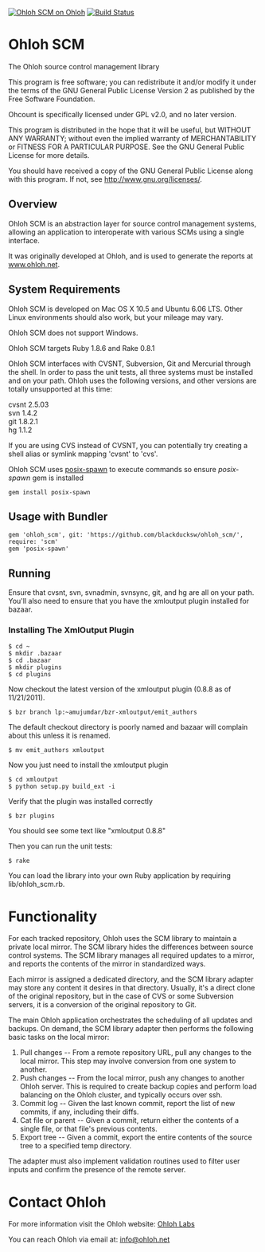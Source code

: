 [![Ohloh SCM on Ohloh](https://www.ohloh.net/p/ohloh_scm/widgets/project_partner_badge.gif)](https://www.ohloh.net/p/ohloh_scm) [![Build Status](https://travis-ci.org/blackducksoftware/ohloh_scm.svg?branch=master)](https://travis-ci.org/blackducksoftware/ohloh_scm)

# Ohloh SCM

The Ohloh source control management library

This program is free software; you can redistribute it and/or modify
it under the terms of the GNU General Public License Version 2 as
published by the Free Software Foundation.

Ohcount is specifically licensed under GPL v2.0, and no later version.

This program is distributed in the hope that it will be useful,
but WITHOUT ANY WARRANTY; without even the implied warranty of
MERCHANTABILITY or FITNESS FOR A PARTICULAR PURPOSE.  See the
GNU General Public License for more details.

You should have received a copy of the GNU General Public License
along with this program.  If not, see <http://www.gnu.org/licenses/>.

## Overview

Ohloh SCM is an abstraction layer for source control management systems,
allowing an application to interoperate with various SCMs using a
single interface.

It was originally developed at Ohloh, and is used to generate
the reports at www.ohloh.net.

## System Requirements

Ohloh SCM is developed on Mac OS X 10.5 and Ubuntu 6.06 LTS. Other Linux
environments should also work, but your mileage may vary.

Ohloh SCM does not support Windows.

Ohloh SCM targets Ruby 1.8.6 and Rake 0.8.1

Ohloh SCM interfaces with CVSNT, Subversion, Git and Mercurial through the
shell.  In order to pass the unit tests, all three systems must be installed
and on your path. Ohloh uses the following versions, and other versions are
totally unsupported at this time:

cvsnt 2.5.03  
svn 1.4.2  
git 1.8.2.1  
hg 1.1.2  

If you are using CVS instead of CVSNT, you can potentially try creating
a shell alias or symlink mapping 'cvsnt' to 'cvs'.

Ohloh SCM uses [posix-spawn](https://github.com/rtomayko/posix-spawn) to
execute commands so ensure *posix-spawn* gem is installed

``gem install posix-spawn``


## Usage with Bundler

```
gem 'ohloh_scm', git: 'https://github.com/blackducksw/ohloh_scm/', require: 'scm'
gem 'posix-spawn'
```
## Running

Ensure that cvsnt, svn, svnadmin, svnsync, git, and hg are all on your path. You'll also need to ensure that you have the xmloutput plugin installed for bazaar.

### Installing The XmlOutput Plugin
    $ cd ~
    $ mkdir .bazaar
    $ cd .bazaar
    $ mkdir plugins
    $ cd plugins

Now checkout the latest version of the xmloutput plugin (0.8.8 as of 11/21/2011). 

    $ bzr branch lp:~amujumdar/bzr-xmloutput/emit_authors

The default checkout directory is poorly named and bazaar will complain about this unless it is renamed.

    $ mv emit_authors xmloutput

Now you just need to install the xmloutput plugin

    $ cd xmloutput
    $ python setup.py build_ext -i

Verify that the plugin was installed correctly

    $ bzr plugins

You should see some text like "xmloutput 0.8.8"

Then you can run the unit tests:

    $ rake

You can load the library into your own Ruby application by requiring lib/ohloh_scm.rb.

# Functionality

For each tracked repository, Ohloh uses the SCM library to maintain a private
local mirror. The SCM library hides the differences between source control
systems. The SCM library manages all required updates to a mirror, and reports
the contents of the mirror in standardized ways.

Each mirror is assigned a dedicated directory, and the SCM library adapter may
store any content it desires in that directory. Usually, it's a direct clone of
the original repository, but in the case of CVS or some Subversion servers, it
is a conversion of the original repository to Git.

The main Ohloh application orchestrates the scheduling of all updates and
backups. On demand, the SCM library adapter then performs the following basic
tasks on the local mirror:

1. Pull changes -- From a remote repository URL, pull any changes to the local
mirror. This step may involve conversion from one system to another.
2. Push changes -- From the local mirror, push any changes to another Ohloh
server. This is required to create backup copies and perform load balancing on
the Ohloh cluster, and typically occurs over ssh.
3. Commit log -- Given the last known commit, report the list of new commits,
if any, including their diffs.
4. Cat file or parent -- Given a commit, return either the contents of a
single file, or that file's previous contents.
5. Export tree -- Given a commit, export the entire contents of the source tree
to a specified temp directory.

The adapter must also implement validation routines used to filter user inputs
and confirm the presence of the remote server.

# Contact Ohloh

For more information visit the Ohloh website:
[Ohloh Labs](http://labs.ohloh.net)

You can reach Ohloh via email at:
[info@ohloh.net](mailto:info@ohloh.net)
